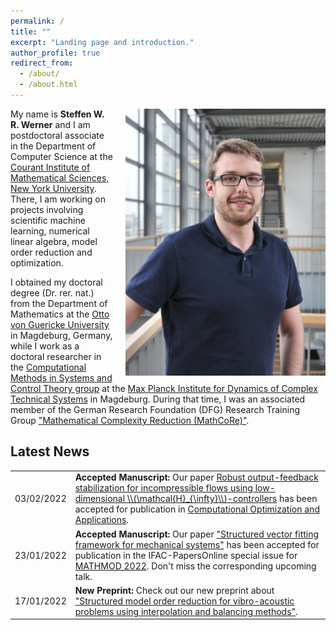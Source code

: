 ```yaml
---
permalink: /
title: ""
excerpt: "Landing page and introduction."
author_profile: true
redirect_from: 
  - /about/
  - /about.html
---
```


<p class="text-block">
<img src="/images/profile_large.jpg"
alt="Full Profile picture"
style="float:right; max-width:320px; display: block; margin-left: 20px">
My name is <strong>Steffen W. R. Werner</strong> and I am postdoctoral associate
in the Department of Computer Science at the <a target="blank_"
href="https://cims.nyu.edu/dynamic/">Courant Institute of Mathematical Sciences,
New York University</a>.
There, I am working on projects involving scientific machine learning, numerical
linear algebra, model order reduction and optimization.
</p>
<p class="text-block">
I obtained my doctoral degree (Dr. rer. nat.) from the Department of Mathematics
at the <a target="blank_" href="https://www.uni-magdeburg.de/en/">Otto von
Guericke University</a> in Magdeburg, Germany, while I work as a doctoral
researcher in the <a target="blank_" href="https://www.mpi-magdeburg.mpg.de/csc">
Computational Methods in Systems and Control Theory group</a> at the <a
target="blank_" href="https://www.mpi-magdeburg.mpg.de/2316/en">Max Planck 
Institute for Dynamics of Complex Technical Systems</a> in Magdeburg.
During that time, I was an associated member of the German Research Foundation
(DFG) Research Training Group <a target="blank_"
href="https://www.mathcore.ovgu.de/">"Mathematical Complexity Reduction
(MathCoRe)"</a>.
</p>

## Latest News ##

<table class="eventtable">
  <tr>
    <td style="width:8%"> 03/02/2022 </td>
    <td> <strong>Accepted Manuscript:</strong>
      Our paper
      <a target="blank_" href="https://arxiv.org/abs/2103.01608">Robust 
      output-feedback stabilization for incompressible flows using
      low-dimensional \\(\mathcal{H}_{\infty}\\)-controllers</a>
      has been accepted for publication in
      <a target="blank_" href="https://www.springer.com/journal/10589">Computational
      Optimization and Applications</a>.
    </td>
  </tr>
  <tr>
    <td style="width:8%"> 23/01/2022 </td>
    <td> <strong>Accepted Manuscript:</strong>
      Our paper
      <a target="blank_" href="https://arxiv.org/abs/2110.09220">"Structured
      vector fitting framework for mechanical systems"</a>
      has been accepted for publication in the IFAC-PapersOnline special issue
      for <a target="blank_" href="https://www.mathmod.at/">MATHMOD 2022</a>.
      Don't miss the corresponding upcoming talk.
    </td>
  </tr>
  <tr>
    <td style="width:8%"> 17/01/2022 </td>
    <td> <strong>New Preprint:</strong>
      Check out our new preprint about
      <a target="blank_" href="https://arxiv.org/abs/2201.06518">"Structured
      model order reduction for vibro-acoustic problems using interpolation
      and balancing methods"</a>.
    </td>
  </tr>
</table>